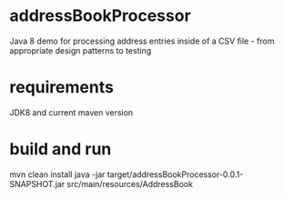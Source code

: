 # addressBookProcessor
Java 8 demo for processing address entries inside of a CSV file - from appropriate design patterns to testing

# requirements
JDK8 and current maven version

# build and run
mvn clean install
java -jar target/addressBookProcessor-0.0.1-SNAPSHOT.jar src/main/resources/AddressBook

